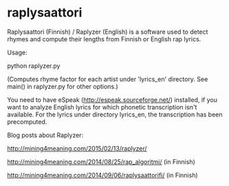 raplysaattori
=============

Raplysaattori (Finnish) / Raplyzer (English) is a software used to detect rhymes and compute their lengths from Finnish or English rap lyrics.

Usage:

python raplyzer.py

(Computes rhyme factor for each artist under 'lyrics_en' directory. See main() in raplyzer.py for other options.)

You need to have eSpeak (http://espeak.sourceforge.net/) installed, if you want to analyze English lyrics for which phonetic transcription isn't available. For the lyrics under directory lyrics_en, the transcription has been precomputed.

Blog posts about Raplyzer:

http://mining4meaning.com/2015/02/13/raplyzer/

http://mining4meaning.com/2014/08/25/rap_algoritmi/ (in Finnish)

http://mining4meaning.com/2014/09/06/raplysaattorifi/ (in Finnish)
